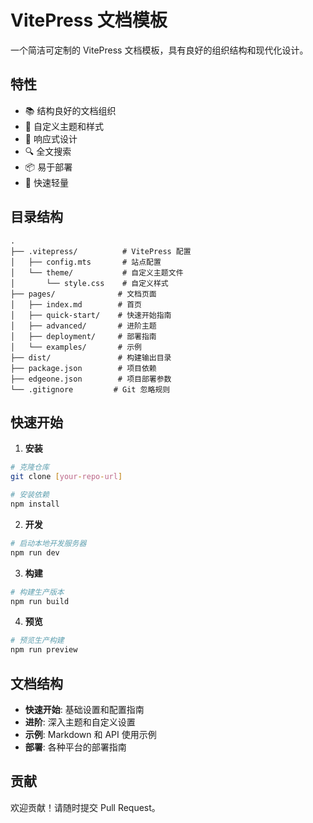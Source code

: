 # VitePress 文档模板

一个简洁可定制的 VitePress 文档模板，具有良好的组织结构和现代化设计。

## 特性

- 📚 结构良好的文档组织
- 🎨 自定义主题和样式
- 📱 响应式设计
- 🔍 全文搜索
- 📦 易于部署
- 🚀 快速轻量

## 目录结构

```
.
├── .vitepress/          # VitePress 配置
│   ├── config.mts       # 站点配置
│   └── theme/           # 自定义主题文件
│       └── style.css    # 自定义样式
├── pages/              # 文档页面
│   ├── index.md        # 首页
│   ├── quick-start/    # 快速开始指南
│   ├── advanced/       # 进阶主题
│   ├── deployment/     # 部署指南
│   └── examples/       # 示例
├── dist/               # 构建输出目录
├── package.json        # 项目依赖
├── edgeone.json        # 项目部署参数
└── .gitignore         # Git 忽略规则
```

## 快速开始

1. **安装**

```bash
# 克隆仓库
git clone [your-repo-url]

# 安装依赖
npm install
```

2. **开发**

```bash
# 启动本地开发服务器
npm run dev
```

3. **构建**

```bash
# 构建生产版本
npm run build
```

4. **预览**

```bash
# 预览生产构建
npm run preview
```

## 文档结构

- **快速开始**: 基础设置和配置指南
- **进阶**: 深入主题和自定义设置
- **示例**: Markdown 和 API 使用示例
- **部署**: 各种平台的部署指南

## 贡献

欢迎贡献！请随时提交 Pull Request。